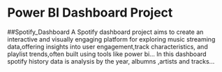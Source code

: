# Power BI Dashboard Project
##Spotify_Dashboard
A Spotify dashboard project aims to create an interactive and visually engaging platform for exploring music streaming data,offering insights into user engagement,track characteristics, and playlist trends,often built using tools like power bi... In this dashboard spotify history data is analysis by the year, albumns ,artists and tracks...
